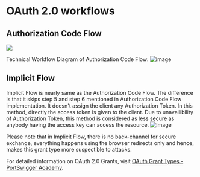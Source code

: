 # OAuth 2.0 workflows
## Authorization Code Flow
![](media/authorization_code_flow.png)

Technical Workflow Diagram of Authorization Code Flow:
![image](https://user-images.githubusercontent.com/37046662/140601012-959b8499-bee5-4ce7-bafc-f90a006253f0.png)  


## Implicit Flow
Implicit Flow is nearly same as the Authorization Code Flow. The difference is that it skips step 5 and step 6 mentioned in Authorization Code Flow implementation. It doesn't assign the client any Authorization Token. In this method, directly the access token is given to the client. Due to unavailibility of Authorization Token, this method is considered as less secure as anybody having the access key can access the resource.
![image](https://user-images.githubusercontent.com/37046662/140601073-8c8c658f-2dd4-4946-8cc6-da1f27f6f370.png)

Please note that in Implicit Flow, there is no back-channel for secure exchange, everything happens using the browser redirects only and hence, makes this grant type more suspectible to attacks.

For detailed information on OAuth 2.0 Grants, visit [OAuth Grant Types - PortSwigger Academy](https://portswigger.net/web-security/oauth/grant-types).  




